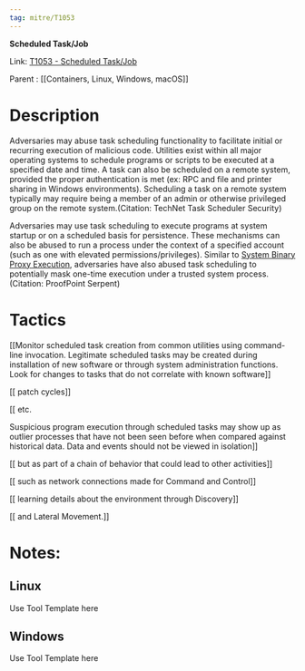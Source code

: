 ```yaml
---
tag: mitre/T1053
---
```


**Scheduled Task/Job**

Link: [T1053 - Scheduled Task/Job](https://attack.mitre.org/techniques/T1053)

Parent : [[Containers, Linux, Windows, macOS]]


# Description

Adversaries may abuse task scheduling functionality to facilitate initial or recurring execution of malicious code. Utilities exist within all major operating systems to schedule programs or scripts to be executed at a specified date and time. A task can also be scheduled on a remote system, provided the proper authentication is met (ex: RPC and file and printer sharing in Windows environments). Scheduling a task on a remote system typically may require being a member of an admin or otherwise privileged group on the remote system.(Citation: TechNet Task Scheduler Security)

Adversaries may use task scheduling to execute programs at system startup or on a scheduled basis for persistence. These mechanisms can also be abused to run a process under the context of a specified account (such as one with elevated permissions/privileges). Similar to [System Binary Proxy Execution](https://attack.mitre.org/techniques/T1218), adversaries have also abused task scheduling to potentially mask one-time execution under a trusted system process.(Citation: ProofPoint Serpent)

# Tactics


[[Monitor scheduled task creation from common utilities using command-line invocation. Legitimate scheduled tasks may be created during installation of new software or through system administration functions. Look for changes to tasks that do not correlate with known software]]

[[ patch cycles]]

[[ etc. 

Suspicious program execution through scheduled tasks may show up as outlier processes that have not been seen before when compared against historical data. Data and events should not be viewed in isolation]]

[[ but as part of a chain of behavior that could lead to other activities]]

[[ such as network connections made for Command and Control]]

[[ learning details about the environment through Discovery]]

[[ and Lateral Movement.]]


# Notes:

## Linux

Use Tool Template here

## Windows

Use Tool Template here